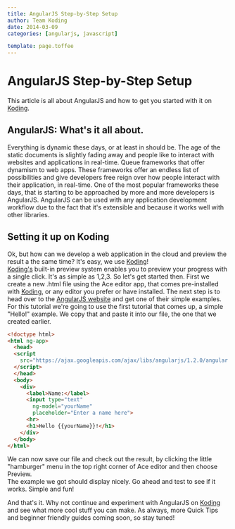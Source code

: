 ```yaml
---
title: AngularJS Step-by-Step Setup
author: Team Koding
date: 2014-03-09
categories: [angularjs, javascript]

template: page.toffee
---
```


# AngularJS Step-by-Step Setup

This article is all about AngularJS and how to get you started with it on 
[Koding](https://koding.com).

## AngularJS: What's it all about.

Everything is dynamic these days, or at least in should be. The age of the static documents is slightly fading away and people like to interact with websites and applications in real-time. Queue frameworks that offer dynamism to web apps. These frameworks offer an endless list of possibilities and give developers free reign over how people interact with their application, in real-time. One of the most popular frameworks these days, that is starting to be approached by more and more developers is AngularJS. AngularJS can be used with any application development workflow due to the fact that it's extensible and because it works well with other libraries. 

## Setting it up on Koding

Ok, but how can we develop a web application in the cloud and preview the 
result a the same time? It's easy, we use [Koding](https://koding.com)!  
[Koding's](https://koding.com) built-in preview system enables you to preview 
your progress with a single click. It's as simple as 1,2,3. So let's get 
started then. First we create a new .html file using the Ace editor app, that 
comes pre-installed with [Koding](https://koding.com), or any editor you prefer 
or have installed. The next step is to head over to the [AngularJS 
website](http://angularjs.org/) and get one of their simple examples. For this 
tutorial we're going to use the first tutorial that comes up, a simple "Hello!" 
example. We copy that and paste it into our file, the one that we created 
earlier.

```html
<!doctype html>
<html ng-app>
  <head>
  <script 
    src="https://ajax.googleapis.com/ajax/libs/angularjs/1.2.0/angular.min.js">
  </script>
  </head>
  <body>
    <div>
      <label>Name:</label>
      <input type="text"
        ng-model="yourName"
        placeholder="Enter a name here">
      <hr>
      <h1>Hello {{yourName}}!</h1>
    </div>
  </body>
</html>
```

We can now save our file and check out the result, by clicking the little 
"hamburger" menu in the top right corner of Ace editor and then choose Preview.  
The example we got should display nicely. Go ahead and test to see if it 
works.  Simple and fun!

And that's it. Why not continue and experiment with AngularJS on 
[Koding](https://koding.com) and see what more cool stuff you can 
make. As always, more Quick Tips and beginner friendly guides coming 
soon, so stay tuned!

